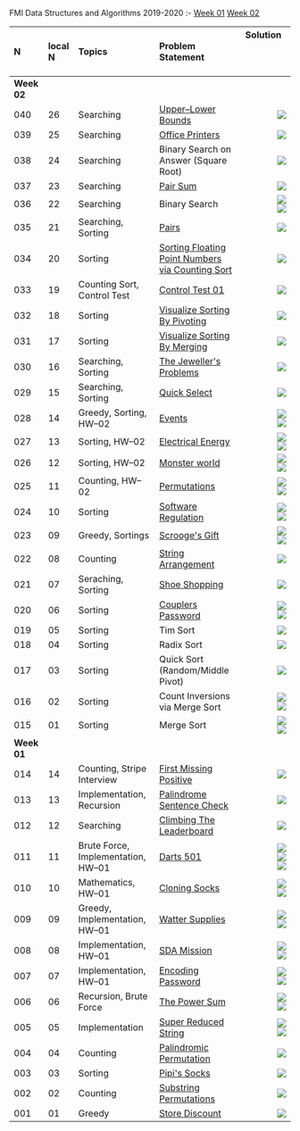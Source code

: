 FMI Data Structures and Algorithms 2019-2020
:-
[Week 01](#fmi-week-01)
[Week 02](#fmi-week-02)

N|local N|Topics|Problem Statement|Solution &nbsp; &nbsp; &nbsp; &nbsp; &nbsp; &nbsp; &nbsp; &nbsp; &nbsp; &nbsp; &nbsp; &nbsp; &nbsp; &nbsp; &nbsp; &nbsp; &nbsp; &nbsp; &nbsp; &nbsp; &nbsp;|
:-|:-|:-|:-|-:
[<a name="fmi-week-02">**Week 02**</a>](#fmi-week-02)|||
040|26|Searching|[Upper–Lower Bounds](https://github.com/andy489/Data_Structures_and_Algorithms/blob/master/1%20%E2%80%93%20FMI%20Data%20Structures%20%26%20Algorithms/02-week/02%E2%80%9326%20Upper%E2%80%93lower%20bound.pdf)|[![](https://img.shields.io/badge/Solution-C%2B%2B-red)](https://github.com/andy489/Data_Structures_and_Algorithms/blob/master/1%20%E2%80%93%20FMI%20Data%20Structures%20%26%20Algorithms/02-week/02%E2%80%9326%20Upper%E2%80%93lower%20bound.cpp)
039|25|Searching|[Office Printers](https://github.com/andy489/Data_Structures_and_Algorithms/blob/master/1%20%E2%80%93%20FMI%20Data%20Structures%20%26%20Algorithms/02-week/02%E2%80%9325%20Office%20printers.pdf)|[![](https://img.shields.io/badge/Solution-C%2B%2B-red)](https://github.com/andy489/Data_Structures_and_Algorithms/blob/master/1%20%E2%80%93%20FMI%20Data%20Structures%20%26%20Algorithms/02-week/02%E2%80%9325%20Office%20printers.cpp)
038|24|Searching|Binary Search on Answer (Square Root)|[![](https://img.shields.io/badge/Solution-C%2B%2B-red)](https://github.com/andy489/Data_Structures_and_Algorithms/blob/master/1%20%E2%80%93%20FMI%20Data%20Structures%20%26%20Algorithms/02-week/02%E2%80%9324%20Sqrt%20(binary%20search).cpp)
037|23|Searching|[Pair Sum](https://github.com/andy489/Data_Structures_and_Algorithms/blob/master/1%20%E2%80%93%20FMI%20Data%20Structures%20%26%20Algorithms/02-week/02%E2%80%9323%20Pair%20sum.pdf)|[![](https://img.shields.io/badge/Solution-C%2B%2B-red)](https://github.com/andy489/Data_Structures_and_Algorithms/blob/master/1%20%E2%80%93%20FMI%20Data%20Structures%20%26%20Algorithms/02-week/02%E2%80%9323%20Pair%20sum.cpp)
036|22|Searching|Binary Search|[![](https://img.shields.io/badge/Solution%E2%80%931%20(most%20left%2Fright)-C%2B%2B-red)](https://github.com/andy489/Data_Structures_and_Algorithms/blob/master/1%20%E2%80%93%20FMI%20Data%20Structures%20%26%20Algorithms/02-week/02%E2%80%9322%20Binary%20search%20(left%E2%80%93right%20most).cpp)<br>[![](https://img.shields.io/badge/Solution%E2%80%932%20(recursive)-C%2B%2B-red)](https://github.com/andy489/Data_Structures_and_Algorithms/blob/master/1%20%E2%80%93%20FMI%20Data%20Structures%20%26%20Algorithms/02-week/02%E2%80%9322%20Binary%20search%20(recursive).cpp)
035|21|Searching, Sorting|[Pairs](https://github.com/andy489/Data_Structures_and_Algorithms/blob/master/1%20%E2%80%93%20FMI%20Data%20Structures%20%26%20Algorithms/02-week/02%E2%80%9321%20Pairs.pdf)|[![](https://img.shields.io/badge/Solution-C%2B%2B-red)](https://github.com/andy489/Data_Structures_and_Algorithms/blob/master/1%20%E2%80%93%20FMI%20Data%20Structures%20%26%20Algorithms/02-week/02%E2%80%9321%20Pairs.cpp)
034|20|Sorting|[Sorting Floating Point Numbers via Counting Sort](https://github.com/andy489/Data_Structures_and_Algorithms/blob/master/1%20%E2%80%93%20FMI%20Data%20Structures%20%26%20Algorithms/02-week/02%E2%80%9320%20Counting%20sort%20(float).pdf)|[![](https://img.shields.io/badge/Solution-C%2B%2B-red)](https://github.com/andy489/Data_Structures_and_Algorithms/blob/master/1%20%E2%80%93%20FMI%20Data%20Structures%20%26%20Algorithms/02-week/02%E2%80%9320%20Counting%20sort%20(float).cpp)
033|19|Counting Sort, Control Test|[Control Test 01](https://github.com/andy489/Data_Structures_and_Algorithms/blob/master/1%20%E2%80%93%20FMI%20Data%20Structures%20%26%20Algorithms/02-week/02%E2%80%9319%20Control%20test%2001.pdf)|[![](https://img.shields.io/badge/Solution-C%2B%2B-red)](https://github.com/andy489/Data_Structures_and_Algorithms/blob/master/1%20%E2%80%93%20FMI%20Data%20Structures%20%26%20Algorithms/02-week/02%E2%80%9319%20Control%20test%2001.cpp)
032|18|Sorting|[Visualize Sorting By Pivoting](https://github.com/andy489/Data_Structures_and_Algorithms/blob/master/1%20%E2%80%93%20FMI%20Data%20Structures%20%26%20Algorithms/02-week/02%E2%80%9318%20Visualise%20sorting%20by%20pivoting.pdf)|[![](https://img.shields.io/badge/Solution-C%2B%2B-red)](https://github.com/andy489/Data_Structures_and_Algorithms/blob/master/1%20%E2%80%93%20FMI%20Data%20Structures%20%26%20Algorithms/02-week/02%E2%80%9318%20Visualise%20sorting%20by%20pivoting.cpp)
031|17|Sorting|[Visualize Sorting By Merging](https://github.com/andy489/Data_Structures_and_Algorithms/blob/master/1%20%E2%80%93%20FMI%20Data%20Structures%20%26%20Algorithms/02-week/02%E2%80%9317%20Visualise%20sorting%20by%20merging.pdf)|[![](https://img.shields.io/badge/Solution-C%2B%2B-red)](https://github.com/andy489/Data_Structures_and_Algorithms/blob/master/1%20%E2%80%93%20FMI%20Data%20Structures%20%26%20Algorithms/02-week/02%E2%80%9317%20Visualise%20sorting%20by%20merging.cpp)
030|16|Searching, Sorting|[The Jeweller's Problems](https://github.com/andy489/Data_Structures_and_Algorithms/blob/master/1%20%E2%80%93%20FMI%20Data%20Structures%20%26%20Algorithms/02-week/02%E2%80%9316%20The%20jeweller's%20problems.pdf)|[![](https://img.shields.io/badge/Solution-C%2B%2B-red)](https://github.com/andy489/Data_Structures_and_Algorithms/blob/master/1%20%E2%80%93%20FMI%20Data%20Structures%20%26%20Algorithms/02-week/02%E2%80%9316%20The%20jeweller's%20problems.cpp)
029|15|Searching, Sorting|[Quick Select](https://github.com/andy489/Data_Structures_and_Algorithms/blob/master/1%20%E2%80%93%20FMI%20Data%20Structures%20%26%20Algorithms/02-week/02%E2%80%9315%20Quick%20select.pdf)|[![](https://img.shields.io/badge/Solution-C%2B%2B-red)](https://github.com/andy489/Data_Structures_and_Algorithms/blob/master/1%20%E2%80%93%20FMI%20Data%20Structures%20%26%20Algorithms/02-week/02%E2%80%9315%20Quick%20select.cpp)
028|14|Greedy, Sorting, HW–02|[Events](https://github.com/andy489/Data_Structures_and_Algorithms/blob/master/1%20%E2%80%93%20FMI%20Data%20Structures%20%26%20Algorithms/02-week/02%E2%80%9314%20Events.pdf)|[![](https://img.shields.io/badge/Solution%E2%80%931-C%2B%2B-red)](https://github.com/andy489/Data_Structures_and_Algorithms/blob/master/1%20%E2%80%93%20FMI%20Data%20Structures%20%26%20Algorithms/02-week/02%E2%80%9314%20Events%E2%80%931.cpp)<br>[![](https://img.shields.io/badge/Solution–2-C%2B%2B-red)](https://github.com/andy489/Data_Structures_and_Algorithms/blob/master/1%20%E2%80%93%20FMI%20Data%20Structures%20%26%20Algorithms/02-week/02%E2%80%9314%20Events%E2%80%932.cpp)
027|13|Sorting, HW–02|[Electrical Energy](https://github.com/andy489/Data_Structures_and_Algorithms/blob/master/1%20%E2%80%93%20FMI%20Data%20Structures%20%26%20Algorithms/02-week/02%E2%80%9313%20Electrical%20energy.pdf)|[![](https://img.shields.io/badge/Solution–1-C%2B%2B-red)](https://github.com/andy489/Data_Structures_and_Algorithms/blob/master/1%20%E2%80%93%20FMI%20Data%20Structures%20%26%20Algorithms/02-week/02%E2%80%9313%20Electrical%20energy%E2%80%931.cpp)<br>[![](https://img.shields.io/badge/Solution–2-C%2B%2B-red)](https://github.com/andy489/Data_Structures_and_Algorithms/blob/master/1%20%E2%80%93%20FMI%20Data%20Structures%20%26%20Algorithms/02-week/02%E2%80%9313%20Electrical%20energy%E2%80%932.cpp)
026|12|Sorting, HW–02|[Monster world](https://github.com/andy489/Data_Structures_and_Algorithms/blob/master/1%20%E2%80%93%20FMI%20Data%20Structures%20%26%20Algorithms/02-week/02%E2%80%9312%20Monster%20world.pdf)|[![](https://img.shields.io/badge/Solution–1-C%2B%2B-red)](https://github.com/andy489/Data_Structures_and_Algorithms/blob/master/1%20%E2%80%93%20FMI%20Data%20Structures%20&%20Algorithms/02-week/02%E2%80%9312%20Monster%20world%E2%80%931.cpp)<br>[![](https://img.shields.io/badge/Solution–2-C%2B%2B-red)](https://github.com/andy489/Data_Structures_and_Algorithms/blob/master/1%20%E2%80%93%20FMI%20Data%20Structures%20%26%20Algorithms/02-week/02%E2%80%9312%20Monster%20world%E2%80%932.cpp)
025|11|Counting, HW–02|[Permutations](https://github.com/andy489/Data_Structures_and_Algorithms/blob/master/1%20%E2%80%93%20FMI%20Data%20Structures%20%26%20Algorithms/02-week/02%E2%80%9311%20Permutations.pdf)|[![](https://img.shields.io/badge/Solution–1-C%2B%2B-red)](https://github.com/andy489/Data_Structures_and_Algorithms/blob/master/1%20%E2%80%93%20FMI%20Data%20Structures%20%26%20Algorithms/02-week/02%E2%80%9311%20Permutations%E2%80%931.cpp)<br>[![](https://img.shields.io/badge/Solution–2-C%2B%2B-red)](https://github.com/andy489/Data_Structures_and_Algorithms/blob/master/1%20%E2%80%93%20FMI%20Data%20Structures%20%26%20Algorithms/02-week/02%E2%80%9311%20Permutations%E2%80%932.cpp)
024|10|Sorting|[Software Regulation](https://github.com/andy489/Data_Structures_and_Algorithms/blob/master/1%20%E2%80%93%20FMI%20Data%20Structures%20%26%20Algorithms/02-week/02%E2%80%9310%20Software%20regulation.pdf)|[![](https://img.shields.io/badge/Solution%E2%80%931%20(slow)-C%2B%2B-red)](https://github.com/andy489/Data_Structures_and_Algorithms/blob/master/1%20%E2%80%93%20FMI%20Data%20Structures%20&%20Algorithms/02-week/02%E2%80%9310%20Software%20regulation%E2%80%931%20(slow).cpp)<br>[![](https://img.shields.io/badge/Solution%E2%80%931%20(fast)-C%2B%2B-red)](https://github.com/andy489/Data_Structures_and_Algorithms/blob/master/1%20%E2%80%93%20FMI%20Data%20Structures%20&%20Algorithms/02-week/02%E2%80%9310%20Software%20regulation-2%20(fast).cpp)
023|09|Greedy, Sortings|[Scrooge's Gift](https://github.com/andy489/Data_Structures_and_Algorithms/blob/master/1%20%E2%80%93%20FMI%20Data%20Structures%20%26%20Algorithms/02-week/02%E2%80%9309%20Scrooge's%20gift.pdf)|[![](https://img.shields.io/badge/Solution–1-C%2B%2B-red)](https://github.com/andy489/Data_Structures_and_Algorithms/blob/master/1%20%E2%80%93%20FMI%20Data%20Structures%20%26%20Algorithms/02-week/02%E2%80%9309%20Scrooge's%20gift%E2%80%931.cpp)<br>[![](https://img.shields.io/badge/Solution–2-C%2B%2B-red)](https://github.com/andy489/Data_Structures_and_Algorithms/blob/master/1%20%E2%80%93%20FMI%20Data%20Structures%20%26%20Algorithms/02-week/02%E2%80%9309%20Scrooge's%20gift%E2%80%932.cpp)
022|08|Counting|[String Arrangement](https://github.com/andy489/Data_Structures_and_Algorithms/blob/master/1%20%E2%80%93%20FMI%20Data%20Structures%20%26%20Algorithms/02-week/02%E2%80%9308%20String%20arrangement.pdf)|[![](https://img.shields.io/badge/Solution-C%2B%2B-red)](https://github.com/andy489/Data_Structures_and_Algorithms/blob/master/1%20%E2%80%93%20FMI%20Data%20Structures%20%26%20Algorithms/02-week/02%E2%80%9308%20String%20arrangement.cpp)
021|07|Seraching, Sorting|[Shoe Shopping](https://github.com/andy489/Data_Structures_and_Algorithms/blob/master/1%20%E2%80%93%20FMI%20Data%20Structures%20%26%20Algorithms/02-week/02%E2%80%9307%20Shoe%20shopping.pdf)|[![](https://img.shields.io/badge/Solution-C%2B%2B-red)](https://github.com/andy489/Data_Structures_and_Algorithms/blob/master/1%20%E2%80%93%20FMI%20Data%20Structures%20%26%20Algorithms/02-week/02%E2%80%9307%20Shoe%20shoppig.cpp)
020|06|Sorting|[Couplers Password](https://github.com/andy489/Data_Structures_and_Algorithms/blob/master/1%20%E2%80%93%20FMI%20Data%20Structures%20%26%20Algorithms/02-week/02%E2%80%9306%20Couples%20password.pdf)|[![](https://img.shields.io/badge/Solution–1-C%2B%2B-red)](https://github.com/andy489/Data_Structures_and_Algorithms/blob/master/1%20%E2%80%93%20FMI%20Data%20Structures%20%26%20Algorithms/02-week/02%E2%80%9306%20Couplers%20password%E2%80%931.cpp)<br>[![](https://img.shields.io/badge/Solution%E2%80%932%20(short)-C%2B%2B-red)](https://github.com/andy489/Data_Structures_and_Algorithms/blob/master/1%20%E2%80%93%20FMI%20Data%20Structures%20&%20Algorithms/02-week/02%E2%80%9306%20Couplers%20password%E2%80%932.cpp)
019|05|Sorting|Tim Sort|[![](https://img.shields.io/badge/Solution-C%2B%2B-red)](https://github.com/andy489/Data_Structures_and_Algorithms/blob/master/1%20%E2%80%93%20FMI%20Data%20Structures%20%26%20Algorithms/02-week/02%E2%80%9305%20Tim%20sort.cpp)
018|04|Sorting|Radix Sort|[![](https://img.shields.io/badge/Solution-C%2B%2B-red)](https://github.com/andy489/Data_Structures_and_Algorithms/blob/master/1%20%E2%80%93%20FMI%20Data%20Structures%20%26%20Algorithms/02-week/02%E2%80%9304%20Radix%20sort.cpp)
017|03|Sorting|Quick Sort (Random/Middle Pivot)|[![](https://img.shields.io/badge/Solution-C%2B%2B-red)](https://github.com/andy489/Data_Structures_and_Algorithms/blob/master/1%20%E2%80%93%20FMI%20Data%20Structures%20%26%20Algorithms/02-week/02%E2%80%9304%20Quick%20sort%20(random%20or%20middle%20pivot).cpp)
016|02|Sorting|Count Inversions via Merge Sort|[![](https://img.shields.io/badge/Solution–1-C%2B%2B-red)](https://github.com/andy489/Data_Structures_and_Algorithms/blob/master/1%20%E2%80%93%20FMI%20Data%20Structures%20%26%20Algorithms/02-week/02%E2%80%9303%20Count%20inversions%20with%20merge%20sort%E2%80%931.cpp)<br>[![](https://img.shields.io/badge/Solution–2-C%2B%2B-red)](https://github.com/andy489/Data_Structures_and_Algorithms/blob/master/1%20%E2%80%93%20FMI%20Data%20Structures%20%26%20Algorithms/02-week/02%E2%80%9303%20Count%20inversions%20with%20merge%20sort%E2%80%932.cpp)
015|01|Sorting|Merge Sort|[![](https://img.shields.io/badge/Solution%E2%80%931%20(classic)-C%2B%2B-red)](https://github.com/andy489/Data_Structures_and_Algorithms/blob/master/1%20%E2%80%93%20FMI%20Data%20Structures%20%26%20Algorithms/02-week/02%E2%80%9301%20Merge%20sort%E2%80%931.cpp)<br>[![](https://img.shields.io/badge/Solution%E2%80%932%20(short)-C%2B%2B-red)](https://github.com/andy489/Data_Structures_and_Algorithms/blob/master/1%20%E2%80%93%20FMI%20Data%20Structures%20%26%20Algorithms/02-week/02%E2%80%9301%20Merge%20sort%E2%80%932.cpp)
[<a name="fmi-week-01">**Week 01**</a>](#fmi-week-01)|||
014|14|Counting, Stripe Interview|[First Missing Positive](https://github.com/andy489/Data_Structures_and_Algorithms/blob/master/1%20%E2%80%93%20FMI%20Data%20Structures%20%26%20Algorithms/01%E2%80%93week/01%E2%80%9314%20First%20Missing%20Positive.pdf)|[![](https://img.shields.io/badge/Solution-C%2B%2B-red)](https://github.com/andy489/Data_Structures_and_Algorithms/blob/master/1%20%E2%80%93%20FMI%20Data%20Structures%20&%20Algorithms/01%E2%80%93week/01%E2%80%9314%20First%20Missing%20Positive.cpp)
013|13|Implementation, Recursion|[Palindrome Sentence Check](https://github.com/andy489/Data_Structures_and_Algorithms/blob/master/1%20%E2%80%93%20FMI%20Data%20Structures%20%26%20Algorithms/01%E2%80%93week/01%E2%80%9313%20Palindrome%20sentence%20check.pdf)|[![](https://img.shields.io/badge/Solution-C%2B%2B-red)](https://github.com/andy489/Data_Structures_and_Algorithms/blob/master/1%20%E2%80%93%20FMI%20Data%20Structures%20%26%20Algorithms/01%E2%80%93week/01%E2%80%9313%20Palindrome%20sentence%20check.cpp)
012|12|Searching|[Climbing The Leaderboard](https://github.com/andy489/Data_Structures_and_Algorithms/blob/master/1%20%E2%80%93%20FMI%20Data%20Structures%20%26%20Algorithms/01%E2%80%93week/01%E2%80%9312%20Climbing%20the%20leaderboard.pdf)|[![](https://img.shields.io/badge/Solution-C%2B%2B-red)](https://github.com/andy489/Data_Structures_and_Algorithms/blob/master/1%20%E2%80%93%20FMI%20Data%20Structures%20&%20Algorithms/01%E2%80%93week/01%E2%80%9312%20Climbing%20the%20leaderboard%20(bin%20search).cpp)
011|11|Brute Force, Implementation, HW–01|[Darts 501](https://github.com/andy489/Data_Structures_and_Algorithms/blob/master/1%20%E2%80%93%20FMI%20Data%20Structures%20%26%20Algorithms/01%E2%80%93week/01%E2%80%9311%20Darts%20501.pdf)|[![](https://img.shields.io/badge/Solution–1-C%2B%2B-red)](https://github.com/andy489/Data_Structures_and_Algorithms/blob/master/1%20%E2%80%93%20FMI%20Data%20Structures%20&%20Algorithms/01%E2%80%93week/01%E2%80%9311%20Darts%20501%E2%80%931.cpp)<br>[![](https://img.shields.io/badge/Solution–2-C%2B%2B-red)](https://github.com/andy489/Data_Structures_and_Algorithms/blob/master/1%20%E2%80%93%20FMI%20Data%20Structures%20&%20Algorithms/01%E2%80%93week/01%E2%80%9311%20Darts%20501%E2%80%932.cpp)<br>[![](https://img.shields.io/badge/Solution%E2%80%933%20(recursive)-C%2B%2B-red)](https://github.com/andy489/Data_Structures_and_Algorithms/blob/master/1%20%E2%80%93%20FMI%20Data%20Structures%20&%20Algorithms/01%E2%80%93week/01%E2%80%9311%20Darts%20501%E2%80%933%20(recursive).cpp)
010|10|Mathematics, HW–01|[Cloning Socks](https://github.com/andy489/Data_Structures_and_Algorithms/blob/master/1%20%E2%80%93%20FMI%20Data%20Structures%20%26%20Algorithms/01%E2%80%93week/01%E2%80%9310%20Cloning%20socks.pdf)|[![](https://img.shields.io/badge/Solution%E2%80%931%20(induction)-C%2B%2B-red)](https://github.com/andy489/Data_Structures_and_Algorithms/blob/master/1%20%E2%80%93%20FMI%20Data%20Structures%20&%20Algorithms/01%E2%80%93week/01%E2%80%9310%20Cloning%20socks%E2%80%931%20(induction).cpp)<br>[![](https://img.shields.io/badge/Solution%E2%80%932%20(formula)-C%2B%2B-red)](https://github.com/andy489/Data_Structures_and_Algorithms/blob/master/1%20%E2%80%93%20FMI%20Data%20Structures%20&%20Algorithms/01%E2%80%93week/01%E2%80%9310%20Cloning%20socks%E2%80%932%20(formula).cpp)
009|09|Greedy, Implementation, HW–01|[Watter Supplies](https://github.com/andy489/Data_Structures_and_Algorithms/blob/master/1%20%E2%80%93%20FMI%20Data%20Structures%20%26%20Algorithms/01%E2%80%93week/01%E2%80%9309%20Water%20supplies.pdf)|[![](https://img.shields.io/badge/Solution–1-C%2B%2B-red)](https://github.com/andy489/Data_Structures_and_Algorithms/blob/master/1%20%E2%80%93%20FMI%20Data%20Structures%20&%20Algorithms/01%E2%80%93week/01%E2%80%9309%20Water%20supplies%E2%80%931.cpp)<br>[![](https://img.shields.io/badge/Solution%E2%80%932-C%2B%2B-red)](https://github.com/andy489/Data_Structures_and_Algorithms/blob/master/1%20%E2%80%93%20FMI%20Data%20Structures%20&%20Algorithms/01%E2%80%93week/01%E2%80%9309%20Water%20supplies%E2%80%932.cpp)
008|08|Implementation, HW–01|[SDA Mission](https://github.com/andy489/Data_Structures_and_Algorithms/blob/master/1%20%E2%80%93%20FMI%20Data%20Structures%20%26%20Algorithms/01%E2%80%93week/01%E2%80%9308%20SDA%20mission.pdf)|[![](https://img.shields.io/badge/Solution–1-C%2B%2B-red)](https://github.com/andy489/Data_Structures_and_Algorithms/blob/master/1%20%E2%80%93%20FMI%20Data%20Structures%20%26%20Algorithms/01%E2%80%93week/01%E2%80%9308%20SDA%20mission%E2%80%931.cpp)<br>[![](https://img.shields.io/badge/Solution–2-C%2B%2B-red)](https://github.com/andy489/Data_Structures_and_Algorithms/blob/master/1%20%E2%80%93%20FMI%20Data%20Structures%20&%20Algorithms/01%E2%80%93week/01%E2%80%9308%20SDA%20mission%E2%80%932.cpp)
007|07|Implementation, HW–01|[Encoding Password](https://github.com/andy489/Data_Structures_and_Algorithms/blob/master/1%20%E2%80%93%20FMI%20Data%20Structures%20%26%20Algorithms/01%E2%80%93week/01%E2%80%9307%20Encoding%20password.pdf)|[![](https://img.shields.io/badge/Solution–1-C%2B%2B-red)](https://github.com/andy489/Data_Structures_and_Algorithms/blob/master/1%20%E2%80%93%20FMI%20Data%20Structures%20&%20Algorithms/01%E2%80%93week/01%E2%80%9307%20Encoding%20password%E2%80%931.cpp)<br>[![](https://img.shields.io/badge/Solution–2-C%2B%2B-red)](https://github.com/andy489/Data_Structures_and_Algorithms/blob/master/1%20%E2%80%93%20FMI%20Data%20Structures%20&%20Algorithms/01%E2%80%93week/01%E2%80%9307%20Encoding%20password%E2%80%932.cpp)
006|06|Recursion, Brute Force|[The Power Sum](https://github.com/andy489/Data_Structures_and_Algorithms/blob/master/1%20%E2%80%93%20FMI%20Data%20Structures%20%26%20Algorithms/01%E2%80%93week/01%E2%80%9306%20The%20power%20sum.pdf)|[![](https://img.shields.io/badge/Solution%E2%80%931%20(recursive)-C%2B%2B-red)](https://github.com/andy489/Data_Structures_and_Algorithms/blob/master/1%20%E2%80%93%20FMI%20Data%20Structures%20%26%20Algorithms/01%E2%80%93week/01%E2%80%9306%20The%20power%20sum%E2%80%931%20(recursive).cpp)<br>[![](https://img.shields.io/badge/Solution%E2%80%932%20(generate)-C%2B%2B-red)](https://github.com/andy489/Data_Structures_and_Algorithms/blob/master/1%20%E2%80%93%20FMI%20Data%20Structures%20%26%20Algorithms/01%E2%80%93week/01%E2%80%9306%20The%20power%20sum%E2%80%932%20(generate).cpp)
005|05|Implementation|[Super Reduced String](https://github.com/andy489/Data_Structures_and_Algorithms/blob/master/1%20%E2%80%93%20FMI%20Data%20Structures%20%26%20Algorithms/01%E2%80%93week/01%E2%80%9305%20Super%20reduced%20string.pdf)|[![](https://img.shields.io/badge/Solution%E2%80%931-C%2B%2B-red)](https://github.com/andy489/Data_Structures_and_Algorithms/blob/master/1%20%E2%80%93%20FMI%20Data%20Structures%20&%20Algorithms/01%E2%80%93week/01%E2%80%9305%20Super%20reduced%20string%E2%80%931.cpp)<br>[![](https://img.shields.io/badge/Solution%E2%80%932%20(fast)-C%2B%2B-red)](https://github.com/andy489/Data_Structures_and_Algorithms/blob/master/1%20%E2%80%93%20FMI%20Data%20Structures%20%26%20Algorithms/01%E2%80%93week/01%E2%80%9305%20Super%20reduced%20string%E2%80%932%20(fast).cpp)
004|04|Counting|[Palindromic Permutation](https://github.com/andy489/Data_Structures_and_Algorithms/blob/master/1%20%E2%80%93%20FMI%20Data%20Structures%20%26%20Algorithms/01%E2%80%93week/01%E2%80%9304%20Palindromic%20permutation.pdf)|[![](https://img.shields.io/badge/Solution-C%2B%2B-red)](https://github.com/andy489/Data_Structures_and_Algorithms/blob/master/1%20%E2%80%93%20FMI%20Data%20Structures%20%26%20Algorithms/01%E2%80%93week/01%E2%80%9304%20Palindromic%20permutation.cpp)
003|03|Sorting|[Pipi's Socks](https://github.com/andy489/Data_Structures_and_Algorithms/blob/master/1%20%E2%80%93%20FMI%20Data%20Structures%20%26%20Algorithms/01%E2%80%93week/01%E2%80%9303%20Pipi's%20socks.pdf)|[![](https://img.shields.io/badge/Solution-C%2B%2B-red)](https://github.com/andy489/Data_Structures_and_Algorithms/blob/master/1%20%E2%80%93%20FMI%20Data%20Structures%20%26%20Algorithms/01%E2%80%93week/01%E2%80%9303%20Pipi's%20socks.cpp)
002|02|Counting|[Substring Permutations](https://github.com/andy489/Data_Structures_and_Algorithms/blob/master/1%20%E2%80%93%20FMI%20Data%20Structures%20%26%20Algorithms/01%E2%80%93week/01%E2%80%9302%20Substring%20permutations.pdf)|[![](https://img.shields.io/badge/Solution-C%2B%2B-red)](https://github.com/andy489/Data_Structures_and_Algorithms/blob/master/1%20%E2%80%93%20FMI%20Data%20Structures%20%26%20Algorithms/01%E2%80%93week/01%E2%80%9302%20Substring%20permutations%20(counting).cpp)
001|01|Greedy|[Store Discount](https://github.com/andy489/Data_Structures_and_Algorithms/blob/master/1%20%E2%80%93%20FMI%20Data%20Structures%20%26%20Algorithms/01%E2%80%93week/01%E2%80%9301%20Store%20discount.pdf)|[![](https://img.shields.io/badge/Solution-C%2B%2B-red)](https://github.com/andy489/Data_Structures_and_Algorithms/blob/master/1%20%E2%80%93%20FMI%20Data%20Structures%20%26%20Algorithms/01%E2%80%93week/01%E2%80%9301%20Store%20discount%20(greedy).cpp)
